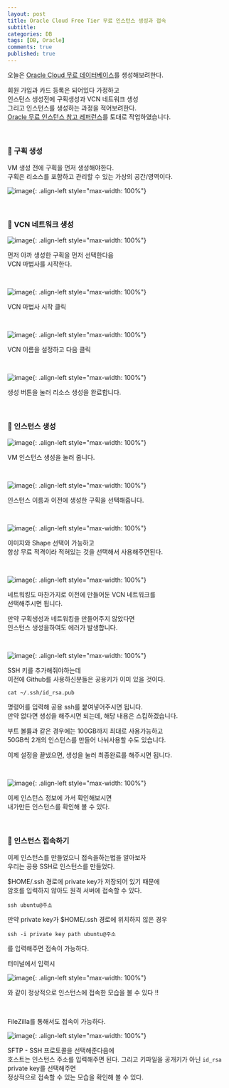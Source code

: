 ```yaml
---
layout: post
title: Oracle Cloud Free Tier 무료 인스턴스 생성과 접속
subtitle: 
categories: DB
tags: [DB, Oracle]
comments: true
published: true
---
```


오늘은 [Oracle Cloud 무료 데이터베이스]를 생성해보려한다.  

회원 가입과 카드 등록은 되어있다 가정하고  
인스턴스 생성전에 구획생성과 VCN 네트워크 생성  
그리고 인스턴스를 생성하는 과정을 적어보려한다.  
[Oracle 무료 인스턴스 참고 레퍼런스]를 토대로 작업하였습니다.


<br/>

### 📌 구획 생성  

VM 생성 전에 구획을 먼저 생성해야한다.  
구획은 리소스를 포함하고 관리할 수 있는 가상의 공간/영역이다.  

![image](https://lh3.googleusercontent.com/u/0/drive-viewer/AFDK6gNs_7nfk_gmvLEvuBwFQHxq_WeESvVrrNgHncikIguZT5WSDBFRWJouafXAfIAnVKgSH8daI2o4KyS-YzP_fNz25gBp=w3024-h1728){: .align-left style="max-width: 100%"}

<br/>  

### 📌 VCN 네트워크 생성  

![image](https://lh3.googleusercontent.com/u/0/drive-viewer/AFDK6gPQ25gr2990xuN0OLF_Qr90USye42bZ6DbogZyuabsYL-OejRkV1p7C3LfLIa3X8BF5dgwz7eyH5zr20LtMPIO8nRjHjA=w3024-h1728){: .align-left style="max-width: 100%"}

먼저 아까 생성한 구획을 먼저 선택한다음  
VCN 마법사를 시작한다.  

<br/>



![image](https://lh3.googleusercontent.com/u/0/drive-viewer/AFDK6gN4OZ_5VRp8kmYeue1N02iMuXfeOZln12KRSuhL_PifDDhaNnn04SjU50HgsoewLDs6y8QAapnbFdv-GGZlSNSp9rSA=w3024-h1728){: .align-left style="max-width: 100%"}

VCN 마법사 시작 클릭

<br/>

![image](https://lh3.googleusercontent.com/u/0/drive-viewer/AFDK6gPJqkxzAgS17AG9KpQ1OtqlFWGHiBgNCpvx7ydTjS4MjBJ1jb4a12pnVVnO5Th7cckoNEPKhQmajAVdg02USWVmeLsW=w3024-h1728){: .align-left style="max-width: 100%"}

VCN 이름을 설정하고 다음 클릭  

<br/>

![image](https://lh3.googleusercontent.com/u/0/drive-viewer/AFDK6gMZctP8XvWQbWqzGbVm-w77_ba-OS6OrBJb46yB5-zZv1IxFQDJ9z4q80NN8B-4D2O3qMINEhwKwEaA65i_zTR4aDLa=w3024-h1728){: .align-left style="max-width: 100%"}

생성 버튼을 눌러 리소스 생성을 완료합니다.  

<br/>

### 📌 인스턴스 생성


![image](https://lh3.googleusercontent.com/u/0/drive-viewer/AFDK6gNGOpUG5JQk1Y20qWPgcKom-VzhRcFsYcez9OIcBXBhA1q6MjLkamcxo3FMef5Uhsg1FdpF8fD0x6dydtnJl3GAjIyoIA=w3024-h1728){: .align-left style="max-width: 100%"}

VM 인스턴스 생성을 눌러 줍니다.

<br/>

![image](https://lh3.googleusercontent.com/u/0/drive-viewer/AFDK6gO1m0uwf3jt9p5biT_6GwYRrmuWIoUXdvRUlZ0HbDrbWTYrj1VK4ci1QVvZhNRVNuKISN1FAY2l3rI7Fyap86OMc6E1EA=w3024-h1728){: .align-left style="max-width: 100%"}

인스턴스 이름과 이전에 생성한 구획을 선택해줍니다.

<br/>

![image](https://lh3.googleusercontent.com/u/0/drive-viewer/AFDK6gOdIXghpgxv_vlEivea2ZDnBtqZT-NuITqQPLie9l8He0bfkDT-Of9-oZUhU783AMfII_LhhfdlcLjwMNKIYZz1c37o7w=w1524-h1728){: .align-left style="max-width: 100%"}

이미지와 Shape 선택이 가능하고  
항상 무료 적격이라 적혀있는 것을 선택해서 사용해주면된다.  

<br/>


![image](https://lh3.googleusercontent.com/u/0/drive-viewer/AFDK6gPo3-KkV26L9DztTmGJe7RvC3TpnqdtJ_TuMqP8fQwXvxfrpIKJH8pSbmXrPtmaHYtX1oresm5LE13S4bx5tot7rF5qUQ=w3024-h1728){: .align-left style="max-width: 100%"}

네트워킹도 마찬가지로 이전에 만들어둔 VCN 네트워크를  
선택해주시면 됩니다.  

만약 구획생성과 네트워킹을 만들어주지 않았다면  
인스턴스 생성을하여도 에러가 발생합니다.

<br/>

![image](https://lh3.googleusercontent.com/u/0/drive-viewer/AFDK6gMOEnVFm0OsNdlUigDiwml8a2oJrXHpmUdMcf1PLn7PSX0fIHhR77mwY1-pbOOsFqz_Ld4ydtHu7l_TeA0f4AN17rBy2Q=w1524-h1728){: .align-left style="max-width: 100%"}

SSH 키를 추가해줘야하는데  
이전에 Github를 사용하신분들은 공용키가 이미 있을 것이다.  


```shell
cat ~/.ssh/id_rsa.pub
```

명령어를 입력해 공용 ssh를 붙여넣어주시면 됩니다.   
만약 없다면 생성을 해주시면 되는데, 해당 내용은 스킵하겠습니다.

부트 볼륨과 같은 경우에는 100GB까지 최대로 사용가능하고  
50GB씩 2개의 인스턴스를 만들어 나눠사용할 수도 있습니다.

이제 설정을 끝냈으면, 생성을 눌러 최종완료를 해주시면 됩니다.


<br/>

![image](https://lh3.googleusercontent.com/u/0/drive-viewer/AFDK6gNo2CptbsDAon2CtX6-RAqpmRSSTa7z3m9LWRW9JCFCdVbgMoJTOb9hisTz1OHSLY0EkNb9cXhzDeMauPpUOxUqBrtAXQ=w3024-h1728){: .align-left style="max-width: 100%"}

이제 인스턴스 정보에 가서 확인해보시면  
내가만든 인스턴스를 확인해 볼 수 있다.  


<br/>

### 📌 인스턴스 접속하기  

이제 인스턴스를 만들었으니 접속을하는법을 알아보자  
우리는 공용 SSH로 인스턴스를 만들었다.

$HOME/.ssh 경로에 private key가 저장되어 있기 때문에   
암호를 입력하지 않아도 원격 서버에 접속할 수 있다.

```shell
ssh ubuntu@주소
```

만약 private key가 $HOME/.ssh 경로에 위치하지 않은 경우
```shell
ssh -i private key path ubuntu@주소
```
를 입력해주면 접속이 가능하다. 

터미널에서 입력시

![image](https://lh3.googleusercontent.com/u/0/drive-viewer/AFDK6gN0U_vZhmyBCubkA_yUqYCkiETMcUZtOnZLVXoUTz9DjMI_17cNV1t6S7kLe2Ajxg3hGFEed9nmR6d7kK4Ha7nvpTyeAw=w3024-h1728){: .align-left style="max-width: 100%"}

와 같이 정상적으로 인스턴스에 접속한 모습을 볼 수 있다 !!

<br/>

FileZilla를 통해서도 접속이 가능하다.   

![image](https://lh3.googleusercontent.com/u/0/drive-viewer/AFDK6gNNwSW2rB9___rqmhE9ee14DuQbywCDLJsaQY9D9nUls2WpBa9DsFwQ2tVE-3hj33naagXa8NPqAbdt8njgA5D9Weh_Ww=w3024-h1728){: .align-left style="max-width: 100%"}

SFTP - SSH 프로토콜을 선택해준다음에   
호스트는 인스턴스 주소를 입력해주면 된다.
그리고 키파일을 공개키가 아닌 `id_rsa` private key를 선택해주면  
정상적으로 접속할 수 있는 모습을 확인해 볼 수 있다.



<br/>

[Oracle 무료 인스턴스 참고 레퍼런스]: https://hoing.io/archives/318  
[Oracle Cloud 무료 데이터베이스]:https://www.oracle.com/kr/cloud/free/